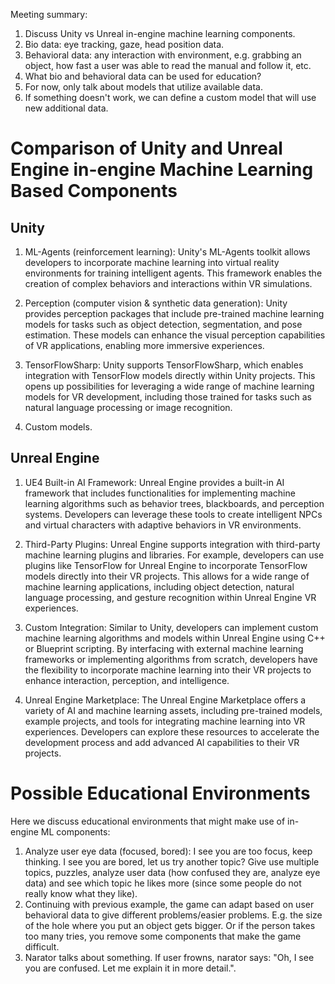 Meeting summary:
1. Discuss Unity vs Unreal in-engine machine learning components.
2. Bio data: eye tracking, gaze, head position data.
3. Behavioral data: any interaction with environment, e.g. grabbing an object, how fast a user was able to read the manual and follow it, etc.
4. What bio and behavioral data can be used for education?
5. For now, only talk about models that utilize available data.
6. If something doesn't work, we can define a custom model that will use new additional data.

# Comparison of Unity and Unreal Engine in-engine Machine Learning Based Components

## Unity

1. ML-Agents (reinforcement learning): Unity's ML-Agents toolkit allows developers to incorporate machine learning into virtual reality environments for training intelligent agents. This framework enables the creation of complex behaviors and interactions within VR simulations.

2. Perception (computer vision & synthetic data generation): Unity provides perception packages that include pre-trained machine learning models for tasks such as object detection, segmentation, and pose estimation. These models can enhance the visual perception capabilities of VR applications, enabling more immersive experiences.

3. TensorFlowSharp: Unity supports TensorFlowSharp, which enables integration with TensorFlow models directly within Unity projects. This opens up possibilities for leveraging a wide range of machine learning models for VR development, including those trained for tasks such as natural language processing or image recognition.

4. Custom models.

## Unreal Engine

1. UE4 Built-in AI Framework: Unreal Engine provides a built-in AI framework that includes functionalities for implementing machine learning algorithms such as behavior trees, blackboards, and perception systems. Developers can leverage these tools to create intelligent NPCs and virtual characters with adaptive behaviors in VR environments.

2. Third-Party Plugins: Unreal Engine supports integration with third-party machine learning plugins and libraries. For example, developers can use plugins like TensorFlow for Unreal Engine to incorporate TensorFlow models directly into their VR projects. This allows for a wide range of machine learning applications, including object detection, natural language processing, and gesture recognition within Unreal Engine VR experiences.

3. Custom Integration: Similar to Unity, developers can implement custom machine learning algorithms and models within Unreal Engine using C++ or Blueprint scripting. By interfacing with external machine learning frameworks or implementing algorithms from scratch, developers have the flexibility to incorporate machine learning into their VR projects to enhance interaction, perception, and intelligence.

4. Unreal Engine Marketplace: The Unreal Engine Marketplace offers a variety of AI and machine learning assets, including pre-trained models, example projects, and tools for integrating machine learning into VR experiences. Developers can explore these resources to accelerate the development process and add advanced AI capabilities to their VR projects.

# Possible Educational Environments

Here we discuss educational environments that might make use of in-engine ML components:
1. Analyze user eye data (focused, bored): I see you are too focus, keep thinking. I see you are bored, let us try another topic? Give use multiple topics, puzzles, analyze user data (how confused they are, analyze eye data) and see which topic he likes more (since some people do not really know what they like). 
2. Continuing with previous example, the game can adapt based on user behavioral data to give different problems/easier problems. E.g. the size of the hole where you put an object gets bigger. Or if the person takes too many tries, you remove some components that make the game difficult.
3. Narator talks about something. If user frowns, narator says: "Oh, I see you are confused. Let me explain it in more detail.".
